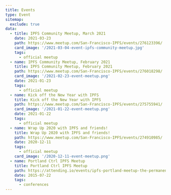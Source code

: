 ```yaml
---
title: Events
type: Event
sitemap:
  exclude: true
data:
  - title: IPFS Community Meetup, March 2021
    date: 2021-03-23
    path: https://www.meetup.com/San-Francisco-IPFS/events/276123396/
    card_image: '/2021-03-04-event-ipfs-community-meetup.jpg'
    tags:
      - official meetup
  - name: IPFS Community Meetup, February 2021
    title: IPFS Community Meetup, February 2021
    path: https://www.meetup.com/San-Francisco-IPFS/events/276018298/
    card_image: '/2021-02-23-event-meetup.png'
    date: 2021-01-23
    tags:
      - official meetup
  - name: Kick off the New Year with IPFS
    title: Kick off the New Year with IPFS
    path: https://www.meetup.com/San-Francisco-IPFS/events/275755941/
    card_image: '/2021-01-22-event-meetup.png'
    date: 2021-01-22
    tags:
      - official meetup
  - name: Wrap Up 2020 with IPFS and friends!
    title: Wrap Up 2020 with IPFS and friends!
    path: https://www.meetup.com/San-Francisco-IPFS/events/274910985/
    date: 2020-12-11
    tags:
      - official meetup
    card_image: '/2020-12-11-event-meetup.png'
  - name: Portland Ctrl IPFS Meetup
    title: Portland Ctrl IPFS Meetup
    path: https://attending.io/events/ipfs-portland-meetup-the-permanent-distributed-web
    date: 2015-07-22
    tags:
      - conferences
---
```

